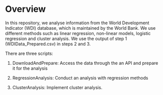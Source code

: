 
# Overview

In this repository, we analyse information from the World Development Indicator (WDI) database, which is maintained by the World Bank.
We use different methods such as linear regression, non-linear models, logistic regression and cluster analysis. We use the output of step 1 (WDIData_Prepared.csv) in steps 2 and 3.

There are three scripts:

1. DownloadAndPrepare: Access the data through the an API and prepare it for the analysis

2. RegressionAnalysis: Conduct an analysis with regression methods

3. ClusterAnalysis: Implement cluster analysis.
